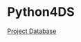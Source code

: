 # Python4DS

[Project Database](https://drive.google.com/file/d/1RmOpB9-rk6APzxmzVZXyi6FlwWRGIWEA/view)
